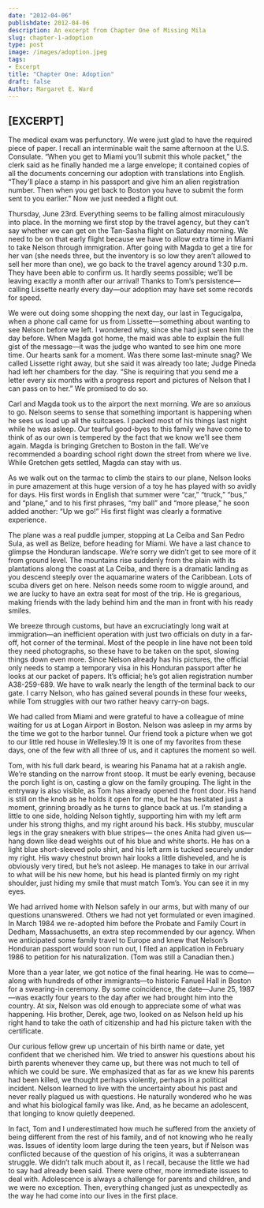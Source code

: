 ```yaml
---
date: "2012-04-06"
publishdate: 2012-04-06
description: An excerpt from Chapter One of Missing Mila
slug: chapter-1-adoption
type: post
image: /images/adoption.jpeg
tags:
- Excerpt
title: "Chapter One: Adoption"
draft: false
Author: Margaret E. Ward
---
```

## [EXCERPT]

The medical exam was perfunctory. We were just glad to have the required piece of paper. I recall an interminable wait the same afternoon at the U.S. Consulate. “When you get to Miami you’ll submit this whole packet,” the clerk said as he finally handed me a large envelope; it contained copies of all the documents concerning our adoption with translations into English. “They’ll place a stamp in his passport and give him an alien registration number. Then when you get back to Boston you have to submit the form sent to you earlier.” Now we just needed a flight out.

Thursday, June 23rd. Everything seems to be falling almost miraculously into place. In the morning we first stop by the travel agency, but they can’t say whether we can get on the Tan-Sasha flight on Saturday morning. We need to be on that early flight because we have to allow extra time in Miami to take Nelson through immigration. After going with Magda to get a tire for her van (she needs three, but the inventory is so low they aren’t allowed to sell her more than one), we go back to the travel agency around 1:30 p.m. They have been able to confirm us. It hardly seems possible; we’ll be leaving exactly a month after our arrival! Thanks to Tom’s persistence— calling Lissette nearly every day—our adoption may have set some records for speed.

We were out doing some shopping the next day, our last in Tegucigalpa, when a phone call came for us from Lissette—something about wanting to see Nelson before we left. I wondered why, since she had just seen him the day before. When Magda got home, the maid was able to explain the full gist of the message—it was the judge who wanted to see him one more time. Our hearts sank for a moment. Was there some last-minute snag? We called Lissette right away, but she said it was already too late; Judge Pineda had left her chambers for the day. “She is requiring that you send me a letter every six months with a progress report and pictures of Nelson that I can pass on to her.” We promised to do so.
			
Carl and Magda took us to the airport the next morning. We are so anxious to go. Nelson seems to sense that something important is happening when he sees us load up all the suitcases. I packed most of his things last night while he was asleep. Our tearful good-byes to this family we have come to think of as our own is tempered by the fact that we know we’ll see them again. Magda is bringing Gretchen to Boston in the fall. We’ve recommended a boarding school right down the street from where we live. While Gretchen gets settled, Magda can stay with us.
			
As we walk out on the tarmac to climb the stairs to our plane, Nelson looks in pure amazement at this huge version of a toy he has played with so avidly for days. His first words in English that summer were “car,” “truck,” “bus,” and “plane,” and to his first phrases, “my ball” and “more please,” he soon added another: “Up we go!” His first flight was clearly a formative experience.

The plane was a real puddle jumper, stopping at La Ceiba and San Pedro Sula, as well as Belize, before heading for Miami. We have a last chance to glimpse the Honduran landscape. We’re sorry we didn’t get to see more of it from ground level. The mountains rise suddenly from the plain with its plantations along the coast at La Ceiba, and there is a dramatic landing as you descend steeply over the aquamarine waters of the Caribbean. Lots of scuba divers get on here. Nelson needs some room to wiggle around, and we are lucky to have an extra seat for most of the trip. He is gregarious, making friends with the lady behind him and the man in front with his ready smiles.

We breeze through customs, but have an excruciatingly long wait at immigration—an inefficient operation with just two officials on duty in a far-off, hot corner of the terminal. Most of the people in line have not been told they need photographs, so these have to be taken on the spot, slowing things down even more. Since Nelson already has his pictures, the official only needs to stamp a temporary visa in his Honduran passport after he looks at our packet of papers. It’s official; he’s got alien registration number A38-259-689. We have to walk nearly the length of the terminal back to our gate. I carry Nelson, who has gained several pounds in these four weeks, while Tom struggles with our two rather heavy carry-on bags.
			
We had called from Miami and were grateful to have a colleague of mine waiting for us at Logan Airport in Boston. Nelson was asleep in my arms by the time we got to the harbor tunnel. Our friend took a picture when we got to our little red house in Wellesley.19 It is one of my favorites from these days, one of the few with all three of us, and it captures the moment so well.

Tom, with his full dark beard, is wearing his Panama hat at a rakish angle. We’re standing on the narrow front stoop. It must be early evening, because the porch light is on, casting a glow on the family grouping. The light in the entryway is also visible, as Tom has already opened the front door. His hand is still on the knob as he holds it open for me, but he has hesitated just a moment, grinning broadly as he turns to glance back at us. I’m standing a little to one side, holding Nelson tightly, supporting him with my left arm under his strong thighs, and my right around his back. His stubby, muscular legs in the gray sneakers with blue stripes— the ones Anita had given us—hang down like dead weights out of his blue and white shorts. He has on a light blue short-sleeved polo shirt, and his left arm is tucked securely under my right. His wavy chestnut brown hair looks a little disheveled, and he is obviously very tired, but he’s not asleep. He manages to take in our arrival to what will be his new home, but his head is planted firmly on my right shoulder, just hiding my smile that must match Tom’s. You can see it in my eyes.

We had arrived home with Nelson safely in our arms, but with many of our questions unanswered. Others we had not yet formulated or even imagined. In March 1984 we re-adopted him before the Probate and Family Court in Dedham, Massachusetts, an extra step recommended by our agency. When we anticipated some family travel to Europe and knew that Nelson’s Honduran passport would soon run out, I filed an application in February 1986 to petition for his naturalization. (Tom was still a Canadian then.)

More than a year later, we got notice of the final hearing. He was to come—along with hundreds of other immigrants—to historic Fanueil Hall in Boston for a swearing-in ceremony. By some coincidence, the date—June 25, 1987—was exactly four years to the day after we had brought him into the country. At six, Nelson was old enough to appreciate some of what was happening. His brother, Derek, age two, looked on as Nelson held up his right hand to take the oath of citizenship and had his picture taken with the certificate.

Our curious fellow grew up uncertain of his birth name or date, yet confident that we cherished him. We tried to answer his questions about his birth parents whenever they came up, but there was not much to tell of which we could be sure. We emphasized that as far as we knew his parents had been killed, we thought perhaps violently, perhaps in a political incident. Nelson learned to live with the uncertainty about his past and never really plagued us with questions. He naturally wondered who he was and what his biological family was like. And, as he became an adolescent, that longing to know quietly deepened.

In fact, Tom and I underestimated how much he suffered from the anxiety of being different from the rest of his family, and of not knowing who he really was. Issues of identity loom large during the teen years, but if Nelson was conflicted because of the question of his origins, it was a subterranean struggle. We didn’t talk much about it, as I recall, because the little we had to say had already been said. There were other, more immediate issues to deal with. Adolescence is always a challenge for parents and children, and we were no exception. Then, everything changed just as unexpectedly as the way he had come into our lives in the first place.

